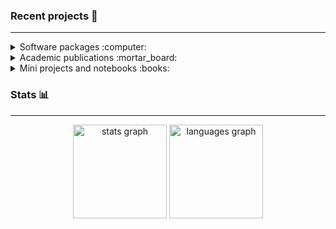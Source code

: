 ### Recent projects :open_file_folder:
-----
<details>
  <summary>Software packages :computer:</summary>

  | Package  | Description | Links |
  | -------- | ----------- | ----- |
  | **ReducedExperiment**  | An R package that implements classes for applying and manipulating the results of dimensionality reduction | [![GitHub](https://img.shields.io/badge/github-171515?style=for-the-badge&logo=github&logoColor=white)](https://github.com/jackgisby/ReducedExperiment) |
  | **DeepMet** | A command line application written in Python for training and applying deep one-class models to molecular data | [![GitHub](https://img.shields.io/badge/github-171515?style=for-the-badge&logo=github&logoColor=white)](https://github.com/jackgisby/DeepMet) |
  | **packFinder**    | An R package for detecting a special type of transposon (genetic material that can move around and replicate itself) in genome sequence data | [![GitHub](https://img.shields.io/badge/github-171515?style=for-the-badge&logo=github&logoColor=white)](https://github.com/jackgisby/packFinder) [![Bioconductor](https://img.shields.io/badge/-bioconductor-green?style=for-the-badge&logoColor=%230e9558)](https://bioconductor.org/packages/release/bioc/html/packFinder.html) |


</details>

<details>
  <summary>Academic publications :mortar_board:</summary>

  | Description | Links |
  | ----------- | ----- |
  | Mining high-dimensional biological datasets to understand the response to COVID-19 | [Nature Comms](https://www.nature.com/articles/s41467-022-35454-4) |
  | Predicting critical illness for COVID-19 patients | [Nature Comms](https://www.nature.com/articles/s41467-024-44986-w) |
  | Modelling the temporal profiles of proteins during COVID-19 | [eLife](https://elifesciences.org/articles/64827) |
  <!-- To add: trauma -->

</details>

<details>
  <summary>Mini projects and notebooks :books:</summary>

  | Description | Links |
  | ----------- | ----- |
  | Processing TfL data for bike usage with Google Cloud Platform | [![GitHub](https://img.shields.io/badge/github-171515?style=for-the-badge&logo=github&logoColor=white)](https://github.com/jackgisby/tfl-bikes-data-pipeline) |

  <!-- To add:
  * Bikes time series
  * Trauma expression -->
</details>


### Stats :bar_chart:
-----

<div align="center">
  <img src="https://github-readme-stats.vercel.app/api?username=jackgisby&hide_title=false&hide_rank=true&show_icons=true&include_all_commits=true&count_private=true&hide=issues,contribs&disable_animations=false&theme=github_dark_dimmed&locale=en&hide_border=false" height="150" alt="stats graph"  />
  <!-- &custom_title=GitHub%20Stats -->
  <img src="https://github-readme-stats.vercel.app/api/top-langs?username=jackgisby&locale=en&hide_title=false&layout=compact&card_width=320&langs_count=5&theme=github_dark_dimmed&hide_border=false" height="150" alt="languages graph"  />
</div>
